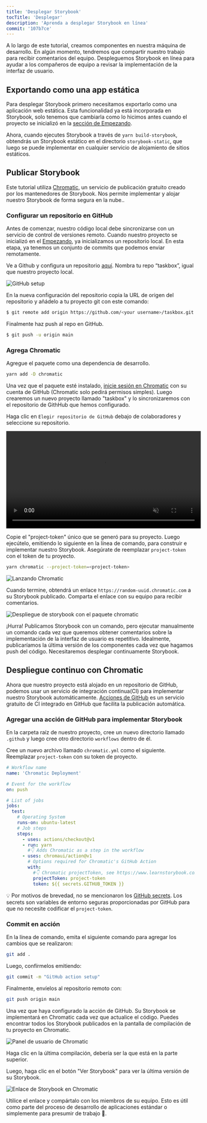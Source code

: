 ```yaml
---
title: 'Desplegar Storybook'
tocTitle: 'Desplegar'
description: 'Aprenda a desplegar Storybook en línea'
commit: '107b7ce'
---
```


A lo largo de este tutorial, creamos componentes en nuestra máquina de desarrollo. En algún momento, tendremos que compartir nuestro trabajo para recibir comentarios del equipo. Despleguemos Storybook en línea para ayudar a los compañeros de equipo a revisar la implementación de la interfaz de usuario.

## Exportando como una app estática

Para desplegar Storybook primero necesitamos exportarlo como una aplicación web estática. Esta funcionalidad ya está incorporada en Storybook, solo tenemos que cambiarla como lo hicimos antes cuando el proyecto se inicializó en la [sección de Empezando](/intro-to-storybook/vue/es/get-started).

Ahora, cuando ejecutes Storybook a través de `yarn build-storybook`, obtendrás un Storybook estático en el directorio `storybook-static`, que luego se puede implementar en cualquier servicio de alojamiento de sitios estáticos.

## Publicar Storybook

Este tutorial utiliza <a href="https://www.chromatic.com/">Chromatic</a>, un servicio de publicación gratuito creado por los mantenedores de Storybook. Nos permite implementar y alojar nuestro Storybook de forma segura en la nube..

### Configurar un repositorio en GitHub

Antes de comenzar, nuestro código local debe sincronizarse con un servicio de control de versiones remoto. Cuando nuestro proyecto se inicializó en el [Empezando](/intro-to-storybook/vue/es/get-started), ya inicializamos un repositorio local. En esta etapa, ya tenemos un conjunto de commits que podemos enviar remotamente.

Ve a Github y configura un repositorio [aquí](https://github.com/new). Nombra tu repo “taskbox”, igual que nuestro proyecto local.

![GitHub setup](/intro-to-storybook/github-create-taskbox.png)

En la nueva configuración del repositorio copia la URL de origen del repositorio y añádelo a tu proyecto git con este comando:

```bash
$ git remote add origin https://github.com/<your username>/taskbox.git
```

Finalmente haz push al repo en GitHub.

```bash
$ git push -u origin main
```

### Agrega Chromatic

Agregue el paquete como una dependencia de desarrollo.

```bash
yarn add -D chromatic
```

Una vez que el paquete esté instalado, [inicie sesión en Chromatic](https://www.chromatic.com/start) con su cuenta de GitHub (Chromatic solo pedirá permisos simples). Luego crearemos un nuevo proyecto llamado "taskbox" y lo sincronizaremos con el repositorio de GithHub que hemos configurado.

Haga clic en `Elegir repositorio de GitHub` debajo de colaboradores y seleccione su repositorio.

<video autoPlay muted playsInline loop style="width:520px; margin: 0 auto;">
  <source
    src="/intro-to-storybook/chromatic-setup-learnstorybook.mp4"
    type="video/mp4"
  />
</video>

Copie el "project-token" único que se generó para su proyecto. Luego ejecútelo, emitiendo lo siguiente en la línea de comando, para construir e implementar nuestro Storybook. Asegúrate de reemplazar `project-token` con el token de tu proyecto.

```bash
yarn chromatic --project-token=<project-token>
```

![Lanzando Chromatic](/intro-to-storybook/chromatic-manual-storybook-console-log.png)

Cuando termine, obtendrá un enlace `https://random-uuid.chromatic.com` a su Storybook publicado. Comparta el enlace con su equipo para recibir comentarios.

![Despliegue de storybook con el paquete chromatic](/intro-to-storybook/chromatic-manual-storybook-deploy-6-0.png)

¡Hurra! Publicamos Storybook con un comando, pero ejecutar manualmente un comando cada vez que queremos obtener comentarios sobre la implementación de la interfaz de usuario es repetitivo. Idealmente, publicaríamos la última versión de los componentes cada vez que hagamos push del código. Necesitaremos desplegar continuamente Storybook.

## Despliegue continuo con Chromatic

Ahora que nuestro proyecto está alojado en un repositorio de GitHub, podemos usar un servicio de integración continua(CI) para implementar nuestro Storybook automáticamente. [Acciones de GitHub](https://github.com/features/actions) es un servicio gratuito de CI integrado en GitHub que facilita la publicación automática.

### Agregar una acción de GitHub para implementar Storybook

En la carpeta raíz de nuestro proyecto, cree un nuevo directorio llamado `.github` y luego cree otro directorio `workflows` dentro de él.

Cree un nuevo archivo llamado `chromatic.yml` como el siguiente. Reemplazar `project-token` con su token de proyecto.

```yaml:title=.github/workflows/chromatic.yml
# Workflow name
name: 'Chromatic Deployment'

# Event for the workflow
on: push

# List of jobs
jobs:
  test:
    # Operating System
    runs-on: ubuntu-latest
    # Job steps
    steps:
      - uses: actions/checkout@v1
      - run: yarn
        #👇 Adds Chromatic as a step in the workflow
      - uses: chromaui/action@v1
        # Options required for Chromatic's GitHub Action
        with:
          #👇 Chromatic projectToken, see https://www.learnstorybook.com/intro-to-storybook/vue/en/deploy/ to obtain it
          projectToken: project-token
          token: ${{ secrets.GITHUB_TOKEN }}
```

<div class="aside"><p>💡 Por motivos de brevedad, no se mencionaron los <a href="https://help.github.com/en/actions/configuring-and-managing-workflows/creating-and-storing-encrypted-secrets">GitHub secrets</a>. Los secrets son variables de entorno seguras proporcionadas por GitHub para que no necesite codificar el <code>project-token</code>.</p></div>

### Commit en acción

En la línea de comando, emita el siguiente comando para agregar los cambios que se realizaron:

```bash
git add .
```

Luego, confírmelos emitiendo:

```bash
git commit -m "GitHub action setup"
```

Finalmente, envíelos al repositorio remoto con:

```bash
git push origin main
```

Una vez que haya configurado la acción de GitHub. Su Storybook se implementará en Chromatic cada vez que actualice el código. Puedes encontrar todos los Storybook publicados en la pantalla de compilación de tu proyecto en Chromatic.

![Panel de usuario de Chromatic](/intro-to-storybook/chromatic-user-dashboard.png)

Haga clic en la última compilación, debería ser la que está en la parte superior.

Luego, haga clic en el botón "Ver Storybook" para ver la última versión de su Storybook.

![Enlace de Storybook en Chromatic](/intro-to-storybook/chromatic-build-storybook-link.png)

Utilice el enlace y compártalo con los miembros de su equipo. Esto es útil como parte del proceso de desarrollo de aplicaciones estándar o simplemente para presumir de trabajo 💅.
